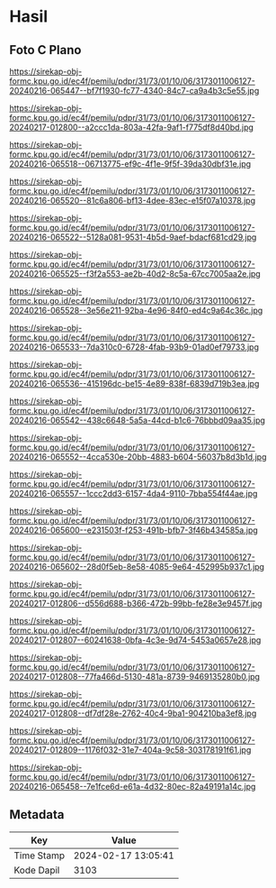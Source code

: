# Hasil

## Foto C Plano

https://sirekap-obj-formc.kpu.go.id/ec4f/pemilu/pdpr/31/73/01/10/06/3173011006127-20240216-065447--bf7f1930-fc77-4340-84c7-ca9a4b3c5e55.jpg

https://sirekap-obj-formc.kpu.go.id/ec4f/pemilu/pdpr/31/73/01/10/06/3173011006127-20240217-012800--a2ccc1da-803a-42fa-9af1-f775df8d40bd.jpg

https://sirekap-obj-formc.kpu.go.id/ec4f/pemilu/pdpr/31/73/01/10/06/3173011006127-20240216-065518--06713775-ef9c-4f1e-9f5f-39da30dbf31e.jpg

https://sirekap-obj-formc.kpu.go.id/ec4f/pemilu/pdpr/31/73/01/10/06/3173011006127-20240216-065520--81c6a806-bf13-4dee-83ec-e15f07a10378.jpg

https://sirekap-obj-formc.kpu.go.id/ec4f/pemilu/pdpr/31/73/01/10/06/3173011006127-20240216-065522--5128a081-9531-4b5d-9aef-bdacf681cd29.jpg

https://sirekap-obj-formc.kpu.go.id/ec4f/pemilu/pdpr/31/73/01/10/06/3173011006127-20240216-065525--f3f2a553-ae2b-40d2-8c5a-67cc7005aa2e.jpg

https://sirekap-obj-formc.kpu.go.id/ec4f/pemilu/pdpr/31/73/01/10/06/3173011006127-20240216-065528--3e56e211-92ba-4e96-84f0-ed4c9a64c36c.jpg

https://sirekap-obj-formc.kpu.go.id/ec4f/pemilu/pdpr/31/73/01/10/06/3173011006127-20240216-065533--7da310c0-6728-4fab-93b9-01ad0ef79733.jpg

https://sirekap-obj-formc.kpu.go.id/ec4f/pemilu/pdpr/31/73/01/10/06/3173011006127-20240216-065536--415196dc-be15-4e89-838f-6839d719b3ea.jpg

https://sirekap-obj-formc.kpu.go.id/ec4f/pemilu/pdpr/31/73/01/10/06/3173011006127-20240216-065542--438c6648-5a5a-44cd-b1c6-76bbbd09aa35.jpg

https://sirekap-obj-formc.kpu.go.id/ec4f/pemilu/pdpr/31/73/01/10/06/3173011006127-20240216-065552--4cca530e-20bb-4883-b604-56037b8d3b1d.jpg

https://sirekap-obj-formc.kpu.go.id/ec4f/pemilu/pdpr/31/73/01/10/06/3173011006127-20240216-065557--1ccc2dd3-6157-4da4-9110-7bba554f44ae.jpg

https://sirekap-obj-formc.kpu.go.id/ec4f/pemilu/pdpr/31/73/01/10/06/3173011006127-20240216-065600--e231503f-f253-491b-bfb7-3f46b434585a.jpg

https://sirekap-obj-formc.kpu.go.id/ec4f/pemilu/pdpr/31/73/01/10/06/3173011006127-20240216-065602--28d0f5eb-8e58-4085-9e64-452995b937c1.jpg

https://sirekap-obj-formc.kpu.go.id/ec4f/pemilu/pdpr/31/73/01/10/06/3173011006127-20240217-012806--d556d688-b366-472b-99bb-fe28e3e9457f.jpg

https://sirekap-obj-formc.kpu.go.id/ec4f/pemilu/pdpr/31/73/01/10/06/3173011006127-20240217-012807--60241638-0bfa-4c3e-9d74-5453a0657e28.jpg

https://sirekap-obj-formc.kpu.go.id/ec4f/pemilu/pdpr/31/73/01/10/06/3173011006127-20240217-012808--77fa466d-5130-481a-8739-9469135280b0.jpg

https://sirekap-obj-formc.kpu.go.id/ec4f/pemilu/pdpr/31/73/01/10/06/3173011006127-20240217-012808--df7df28e-2762-40c4-9ba1-904210ba3ef8.jpg

https://sirekap-obj-formc.kpu.go.id/ec4f/pemilu/pdpr/31/73/01/10/06/3173011006127-20240217-012809--1176f032-31e7-404a-9c58-303178191f61.jpg

https://sirekap-obj-formc.kpu.go.id/ec4f/pemilu/pdpr/31/73/01/10/06/3173011006127-20240216-065458--7e1fce6d-e61a-4d32-80ec-82a49191a14c.jpg


## Metadata

| Key        | Value               |
| ---------- | ------------------- |
| Time Stamp | 2024-02-17 13:05:41 |
| Kode Dapil | 3103                |



